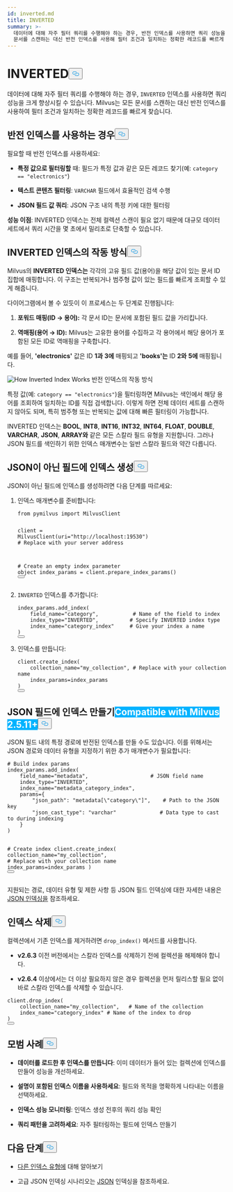 ```yaml
---
id: inverted.md
title: INVERTED
summary: >-
  데이터에 대해 자주 필터 쿼리를 수행해야 하는 경우, 반전 인덱스를 사용하면 쿼리 성능을 크게 향상시킬 수 있습니다. Milvus는 모든
  문서를 스캔하는 대신 반전 인덱스를 사용해 필터 조건과 일치하는 정확한 레코드를 빠르게 찾습니다.
---
```

<h1 id="INVERTED" class="common-anchor-header">INVERTED<button data-href="#INVERTED" class="anchor-icon" translate="no">
      <svg translate="no"
        aria-hidden="true"
        focusable="false"
        height="20"
        version="1.1"
        viewBox="0 0 16 16"
        width="16"
      >
        <path
          fill="#0092E4"
          fill-rule="evenodd"
          d="M4 9h1v1H4c-1.5 0-3-1.69-3-3.5S2.55 3 4 3h4c1.45 0 3 1.69 3 3.5 0 1.41-.91 2.72-2 3.25V8.59c.58-.45 1-1.27 1-2.09C10 5.22 8.98 4 8 4H4c-.98 0-2 1.22-2 2.5S3 9 4 9zm9-3h-1v1h1c1 0 2 1.22 2 2.5S13.98 12 13 12H9c-.98 0-2-1.22-2-2.5 0-.83.42-1.64 1-2.09V6.25c-1.09.53-2 1.84-2 3.25C6 11.31 7.55 13 9 13h4c1.45 0 3-1.69 3-3.5S14.5 6 13 6z"
        ></path>
      </svg>
    </button></h1><p>데이터에 대해 자주 필터 쿼리를 수행해야 하는 경우, <code translate="no">INVERTED</code> 인덱스를 사용하면 쿼리 성능을 크게 향상시킬 수 있습니다. Milvus는 모든 문서를 스캔하는 대신 반전 인덱스를 사용하여 필터 조건과 일치하는 정확한 레코드를 빠르게 찾습니다.</p>
<h2 id="When-to-use-INVERTED-indexes" class="common-anchor-header">반전 인덱스를 사용하는 경우<button data-href="#When-to-use-INVERTED-indexes" class="anchor-icon" translate="no">
      <svg translate="no"
        aria-hidden="true"
        focusable="false"
        height="20"
        version="1.1"
        viewBox="0 0 16 16"
        width="16"
      >
        <path
          fill="#0092E4"
          fill-rule="evenodd"
          d="M4 9h1v1H4c-1.5 0-3-1.69-3-3.5S2.55 3 4 3h4c1.45 0 3 1.69 3 3.5 0 1.41-.91 2.72-2 3.25V8.59c.58-.45 1-1.27 1-2.09C10 5.22 8.98 4 8 4H4c-.98 0-2 1.22-2 2.5S3 9 4 9zm9-3h-1v1h1c1 0 2 1.22 2 2.5S13.98 12 13 12H9c-.98 0-2-1.22-2-2.5 0-.83.42-1.64 1-2.09V6.25c-1.09.53-2 1.84-2 3.25C6 11.31 7.55 13 9 13h4c1.45 0 3-1.69 3-3.5S14.5 6 13 6z"
        ></path>
      </svg>
    </button></h2><p>필요할 때 반전 인덱스를 사용하세요:</p>
<ul>
<li><p><strong>특정 값으로 필터링할</strong> 때: 필드가 특정 값과 같은 모든 레코드 찾기(예: <code translate="no">category == &quot;electronics&quot;</code>)</p></li>
<li><p><strong>텍스트 콘텐츠 필터링</strong>: <code translate="no">VARCHAR</code> 필드에서 효율적인 검색 수행</p></li>
<li><p><strong>JSON 필드 값 쿼리</strong>: JSON 구조 내의 특정 키에 대한 필터링</p></li>
</ul>
<p><strong>성능 이점</strong>: INVERTED 인덱스는 전체 컬렉션 스캔이 필요 없기 때문에 대규모 데이터 세트에서 쿼리 시간을 몇 초에서 밀리초로 단축할 수 있습니다.</p>
<h2 id="How-INVERTED-indexes-work" class="common-anchor-header">INVERTED 인덱스의 작동 방식<button data-href="#How-INVERTED-indexes-work" class="anchor-icon" translate="no">
      <svg translate="no"
        aria-hidden="true"
        focusable="false"
        height="20"
        version="1.1"
        viewBox="0 0 16 16"
        width="16"
      >
        <path
          fill="#0092E4"
          fill-rule="evenodd"
          d="M4 9h1v1H4c-1.5 0-3-1.69-3-3.5S2.55 3 4 3h4c1.45 0 3 1.69 3 3.5 0 1.41-.91 2.72-2 3.25V8.59c.58-.45 1-1.27 1-2.09C10 5.22 8.98 4 8 4H4c-.98 0-2 1.22-2 2.5S3 9 4 9zm9-3h-1v1h1c1 0 2 1.22 2 2.5S13.98 12 13 12H9c-.98 0-2-1.22-2-2.5 0-.83.42-1.64 1-2.09V6.25c-1.09.53-2 1.84-2 3.25C6 11.31 7.55 13 9 13h4c1.45 0 3-1.69 3-3.5S14.5 6 13 6z"
        ></path>
      </svg>
    </button></h2><p>Milvus의 <strong>INVERTED 인덱스는</strong> 각각의 고유 필드 값(용어)을 해당 값이 있는 문서 ID 집합에 매핑합니다. 이 구조는 반복되거나 범주형 값이 있는 필드를 빠르게 조회할 수 있게 해줍니다.</p>
<p>다이어그램에서 볼 수 있듯이 이 프로세스는 두 단계로 진행됩니다:</p>
<ol>
<li><p><strong>포워드 매핑(ID → 용어):</strong> 각 문서 ID는 문서에 포함된 필드 값을 가리킵니다.</p></li>
<li><p><strong>역매핑(용어 → ID):</strong> Milvus는 고유한 용어를 수집하고 각 용어에서 해당 용어가 포함된 모든 ID로 역매핑을 구축합니다.</p></li>
</ol>
<p>예를 들어, <strong>'electronics'</strong> 값은 ID <strong>1과</strong> <strong>3에</strong> 매핑되고 <strong>'books'는</strong> ID <strong>2와</strong> <strong>5에</strong> 매핑됩니다.</p>
<p>
  
   <span class="img-wrapper"> <img translate="no" src="/docs/v2.6.x/assets/how-inverted-index-works.png" alt="How Inverted Index Works" class="doc-image" id="how-inverted-index-works" />
   </span> <span class="img-wrapper"> <span>반전 인덱스의 작동 방식</span> </span></p>
<p>특정 값(예: <code translate="no">category == &quot;electronics&quot;</code>)을 필터링하면 Milvus는 색인에서 해당 용어를 조회하여 일치하는 ID를 직접 검색합니다. 이렇게 하면 전체 데이터 세트를 스캔하지 않아도 되며, 특히 범주형 또는 반복되는 값에 대해 빠른 필터링이 가능합니다.</p>
<p>INVERTED 인덱스는 <strong>BOOL</strong>, <strong>INT8</strong>, <strong>INT16</strong>, <strong>INT32</strong>, <strong>INT64</strong>, <strong>FLOAT</strong>, <strong>DOUBLE</strong>, <strong>VARCHAR</strong>, <strong>JSON</strong>, <strong>ARRAY와</strong> 같은 모든 스칼라 필드 유형을 지원합니다. 그러나 JSON 필드를 색인하기 위한 인덱스 매개변수는 일반 스칼라 필드와 약간 다릅니다.</p>
<h2 id="Create-indexes-on-non-JSON-fields" class="common-anchor-header">JSON이 아닌 필드에 인덱스 생성<button data-href="#Create-indexes-on-non-JSON-fields" class="anchor-icon" translate="no">
      <svg translate="no"
        aria-hidden="true"
        focusable="false"
        height="20"
        version="1.1"
        viewBox="0 0 16 16"
        width="16"
      >
        <path
          fill="#0092E4"
          fill-rule="evenodd"
          d="M4 9h1v1H4c-1.5 0-3-1.69-3-3.5S2.55 3 4 3h4c1.45 0 3 1.69 3 3.5 0 1.41-.91 2.72-2 3.25V8.59c.58-.45 1-1.27 1-2.09C10 5.22 8.98 4 8 4H4c-.98 0-2 1.22-2 2.5S3 9 4 9zm9-3h-1v1h1c1 0 2 1.22 2 2.5S13.98 12 13 12H9c-.98 0-2-1.22-2-2.5 0-.83.42-1.64 1-2.09V6.25c-1.09.53-2 1.84-2 3.25C6 11.31 7.55 13 9 13h4c1.45 0 3-1.69 3-3.5S14.5 6 13 6z"
        ></path>
      </svg>
    </button></h2><p>JSON이 아닌 필드에 인덱스를 생성하려면 다음 단계를 따르세요:</p>
<ol>
<li><p>인덱스 매개변수를 준비합니다:</p>
<pre><code translate="no" class="language-python"><span class="hljs-keyword">from</span> pymilvus <span class="hljs-keyword">import</span> MilvusClient

client = MilvusClient(uri=<span class="hljs-string">&quot;http://localhost:19530&quot;</span>) <span class="hljs-comment"># Replace with your server address</span>

<span class="hljs-comment"># Create an empty index parameter object</span>
index_params = client.prepare_index_params()
<button class="copy-code-btn"></button></code></pre></li>
<li><p><code translate="no">INVERTED</code> 인덱스를 추가합니다:</p>
<pre><code translate="no" class="language-python">index_params.add_index(
    field_name=<span class="hljs-string">&quot;category&quot;</span>,           <span class="hljs-comment"># Name of the field to index</span>
<span class="highlighted-wrapper-line">    index_type=<span class="hljs-string">&quot;INVERTED&quot;</span>,          <span class="hljs-comment"># Specify INVERTED index type</span></span>
    index_name=<span class="hljs-string">&quot;category_index&quot;</span>     <span class="hljs-comment"># Give your index a name</span>
)
<button class="copy-code-btn"></button></code></pre></li>
<li><p>인덱스를 만듭니다:</p>
<pre><code translate="no" class="language-python">client.create_index(
    collection_name=<span class="hljs-string">&quot;my_collection&quot;</span>, <span class="hljs-comment"># Replace with your collection name</span>
    index_params=index_params
)
<button class="copy-code-btn"></button></code></pre></li>
</ol>
<h2 id="Create-indexes-on-JSON-fields--Milvus-2511+" class="common-anchor-header">JSON 필드에 인덱스 만들기<span class="beta-tag" style="background-color:rgb(0, 179, 255);color:white" translate="no">Compatible with Milvus 2.5.11+</span><button data-href="#Create-indexes-on-JSON-fields--Milvus-2511+" class="anchor-icon" translate="no">
      <svg translate="no"
        aria-hidden="true"
        focusable="false"
        height="20"
        version="1.1"
        viewBox="0 0 16 16"
        width="16"
      >
        <path
          fill="#0092E4"
          fill-rule="evenodd"
          d="M4 9h1v1H4c-1.5 0-3-1.69-3-3.5S2.55 3 4 3h4c1.45 0 3 1.69 3 3.5 0 1.41-.91 2.72-2 3.25V8.59c.58-.45 1-1.27 1-2.09C10 5.22 8.98 4 8 4H4c-.98 0-2 1.22-2 2.5S3 9 4 9zm9-3h-1v1h1c1 0 2 1.22 2 2.5S13.98 12 13 12H9c-.98 0-2-1.22-2-2.5 0-.83.42-1.64 1-2.09V6.25c-1.09.53-2 1.84-2 3.25C6 11.31 7.55 13 9 13h4c1.45 0 3-1.69 3-3.5S14.5 6 13 6z"
        ></path>
      </svg>
    </button></h2><p>JSON 필드 내의 특정 경로에 반전된 인덱스를 만들 수도 있습니다. 이를 위해서는 JSON 경로와 데이터 유형을 지정하기 위한 추가 매개변수가 필요합니다:</p>
<pre><code translate="no" class="language-python"><span class="hljs-comment"># Build index params</span>
index_params.add_index(
    field_name=<span class="hljs-string">&quot;metadata&quot;</span>,                    <span class="hljs-comment"># JSON field name</span>
<span class="highlighted-wrapper-line">    index_type=<span class="hljs-string">&quot;INVERTED&quot;</span>,</span>
    index_name=<span class="hljs-string">&quot;metadata_category_index&quot;</span>,
<span class="highlighted-comment-line">    params={</span>
<span class="highlighted-comment-line">        <span class="hljs-string">&quot;json_path&quot;</span>: <span class="hljs-string">&quot;metadata[\&quot;category\&quot;]&quot;</span>,    <span class="hljs-comment"># Path to the JSON key</span></span>
<span class="highlighted-comment-line">        <span class="hljs-string">&quot;json_cast_type&quot;</span>: <span class="hljs-string">&quot;varchar&quot;</span>              <span class="hljs-comment"># Data type to cast to during indexing</span></span>
<span class="highlighted-comment-line">    }</span>
)

<span class="hljs-comment"># Create index</span>
client.create_index(
    collection_name=<span class="hljs-string">&quot;my_collection&quot;</span>, <span class="hljs-comment"># Replace with your collection name</span>
    index_params=index_params
)
<button class="copy-code-btn"></button></code></pre>
<p>지원되는 경로, 데이터 유형 및 제한 사항 등 JSON 필드 인덱싱에 대한 자세한 내용은 <a href="/docs/ko/json-indexing.md">JSON 인덱싱을</a> 참조하세요.</p>
<h2 id="Drop-an-index" class="common-anchor-header">인덱스 삭제<button data-href="#Drop-an-index" class="anchor-icon" translate="no">
      <svg translate="no"
        aria-hidden="true"
        focusable="false"
        height="20"
        version="1.1"
        viewBox="0 0 16 16"
        width="16"
      >
        <path
          fill="#0092E4"
          fill-rule="evenodd"
          d="M4 9h1v1H4c-1.5 0-3-1.69-3-3.5S2.55 3 4 3h4c1.45 0 3 1.69 3 3.5 0 1.41-.91 2.72-2 3.25V8.59c.58-.45 1-1.27 1-2.09C10 5.22 8.98 4 8 4H4c-.98 0-2 1.22-2 2.5S3 9 4 9zm9-3h-1v1h1c1 0 2 1.22 2 2.5S13.98 12 13 12H9c-.98 0-2-1.22-2-2.5 0-.83.42-1.64 1-2.09V6.25c-1.09.53-2 1.84-2 3.25C6 11.31 7.55 13 9 13h4c1.45 0 3-1.69 3-3.5S14.5 6 13 6z"
        ></path>
      </svg>
    </button></h2><p>컬렉션에서 기존 인덱스를 제거하려면 <code translate="no">drop_index()</code> 메서드를 사용합니다.</p>
<div class="alert note">
<ul>
<li><p><strong>v2.6.3</strong> 이전 버전에서는 스칼라 인덱스를 삭제하기 전에 컬렉션을 해제해야 합니다.</p></li>
<li><p><strong>v2.6.4</strong> 이상에서는 더 이상 필요하지 않은 경우 컬렉션을 먼저 릴리스할 필요 없이 바로 스칼라 인덱스를 삭제할 수 있습니다.</p></li>
</ul>
</div>
<pre><code translate="no" class="language-python">client.drop_index(
    collection_name=<span class="hljs-string">&quot;my_collection&quot;</span>,   <span class="hljs-comment"># Name of the collection</span>
    index_name=<span class="hljs-string">&quot;category_index&quot;</span> <span class="hljs-comment"># Name of the index to drop</span>
)
<button class="copy-code-btn"></button></code></pre>
<h2 id="Best-practices" class="common-anchor-header">모범 사례<button data-href="#Best-practices" class="anchor-icon" translate="no">
      <svg translate="no"
        aria-hidden="true"
        focusable="false"
        height="20"
        version="1.1"
        viewBox="0 0 16 16"
        width="16"
      >
        <path
          fill="#0092E4"
          fill-rule="evenodd"
          d="M4 9h1v1H4c-1.5 0-3-1.69-3-3.5S2.55 3 4 3h4c1.45 0 3 1.69 3 3.5 0 1.41-.91 2.72-2 3.25V8.59c.58-.45 1-1.27 1-2.09C10 5.22 8.98 4 8 4H4c-.98 0-2 1.22-2 2.5S3 9 4 9zm9-3h-1v1h1c1 0 2 1.22 2 2.5S13.98 12 13 12H9c-.98 0-2-1.22-2-2.5 0-.83.42-1.64 1-2.09V6.25c-1.09.53-2 1.84-2 3.25C6 11.31 7.55 13 9 13h4c1.45 0 3-1.69 3-3.5S14.5 6 13 6z"
        ></path>
      </svg>
    </button></h2><ul>
<li><p><strong>데이터를 로드한 후 인덱스를 만듭니다</strong>: 이미 데이터가 들어 있는 컬렉션에 인덱스를 만들어 성능을 개선하세요.</p></li>
<li><p><strong>설명이 포함된 인덱스 이름을 사용하세요</strong>: 필드와 목적을 명확하게 나타내는 이름을 선택하세요.</p></li>
<li><p><strong>인덱스 성능 모니터링</strong>: 인덱스 생성 전후의 쿼리 성능 확인</p></li>
<li><p><strong>쿼리 패턴을 고려하세요</strong>: 자주 필터링하는 필드에 인덱스 만들기</p></li>
</ul>
<h2 id="Next-steps" class="common-anchor-header">다음 단계<button data-href="#Next-steps" class="anchor-icon" translate="no">
      <svg translate="no"
        aria-hidden="true"
        focusable="false"
        height="20"
        version="1.1"
        viewBox="0 0 16 16"
        width="16"
      >
        <path
          fill="#0092E4"
          fill-rule="evenodd"
          d="M4 9h1v1H4c-1.5 0-3-1.69-3-3.5S2.55 3 4 3h4c1.45 0 3 1.69 3 3.5 0 1.41-.91 2.72-2 3.25V8.59c.58-.45 1-1.27 1-2.09C10 5.22 8.98 4 8 4H4c-.98 0-2 1.22-2 2.5S3 9 4 9zm9-3h-1v1h1c1 0 2 1.22 2 2.5S13.98 12 13 12H9c-.98 0-2-1.22-2-2.5 0-.83.42-1.64 1-2.09V6.25c-1.09.53-2 1.84-2 3.25C6 11.31 7.55 13 9 13h4c1.45 0 3-1.69 3-3.5S14.5 6 13 6z"
        ></path>
      </svg>
    </button></h2><ul>
<li><p><a href="/docs/ko/index-explained.md">다른 인덱스 유형에</a> 대해 알아보기</p></li>
<li><p>고급 JSON 인덱싱 시나리오는 <a href="/docs/ko/json-indexing.md">JSON</a> 인덱싱을 참조하세요.</p></li>
</ul>
